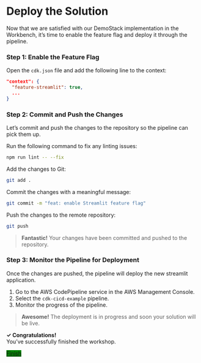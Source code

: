 # Deploy the Solution

Now that we are satisfied with our DemoStack implementation in the Workbench, it’s time to enable the feature flag and deploy it through the pipeline.

### Step 1: Enable the Feature Flag

Open the `cdk.json` file and add the following line to the context:

```json
"context": {
  "feature-streamlit": true,
  ...
}
```

### Step 2: Commit and Push the Changes

Let’s commit and push the changes to the repository so the pipeline can pick them up.

Run the following command to fix any linting issues:

```bash
npm run lint -- --fix
```

Add the changes to Git:

```bash
git add .
```

Commit the changes with a meaningful message:

```bash
git commit -m "feat: enable Streamlit feature flag"
```

Push the changes to the remote repository:

```bash
git push
```

> **Fantastic!** Your changes have been committed and pushed to the repository.

### Step 3: Monitor the Pipeline for Deployment

Once the changes are pushed, the pipeline will deploy the new streamlit application.

1. Go to the AWS CodePipeline service in the AWS Management Console.
2. Select the `cdk-cicd-example` pipeline.
3. Monitor the progress of the pipeline.

> **Awesome!** The deployment is in progress and soon your solution will be live.

<div class="workshop-congrats-box">
  <strong class="workshop-congrats-title">✓ Congratulations!</strong><br/>
You’ve successfully finished the workshop.
</div>

<a href="08-summary.html" class="md-button md-button--primary" style="background: green; border: green;">Finish</a>